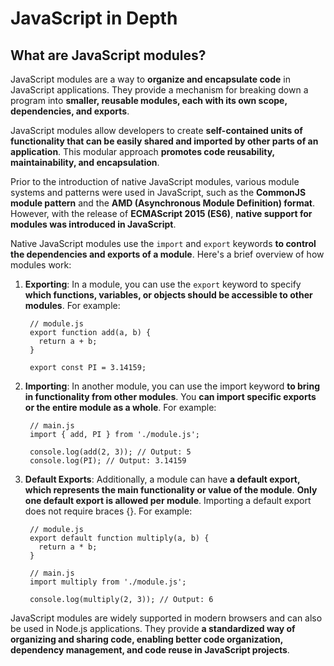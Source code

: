 # JavaScript in Depth #
## What are JavaScript modules? ##
JavaScript modules are a way to **organize and encapsulate code** in JavaScript applications. They provide a mechanism for breaking down a program into **smaller, reusable modules, each with its own scope, dependencies, and exports**.

JavaScript modules allow developers to create **self-contained units of functionality that can be easily shared and imported by other parts of an application**. This modular approach **promotes code reusability, maintainability, and encapsulation**.

Prior to the introduction of native JavaScript modules, various module systems and patterns were used in JavaScript, such as the **CommonJS module pattern** and the **AMD (Asynchronous Module Definition) format**. However, with the release of **ECMAScript 2015 (ES6)**, **native support for modules was introduced in JavaScript**.

Native JavaScript modules use the `import` and `export` keywords **to control the dependencies and exports of a module**. Here's a brief overview of how modules work:

1. **Exporting**: In a module, you can use the `export` keyword to specify **which functions, variables, or objects should be accessible to other modules**. For example:

		// module.js
		export function add(a, b) {
		  return a + b;
		}

		export const PI = 3.14159;

2. **Importing**: In another module, you can use the import keyword **to bring in functionality from other modules**. You **can import specific exports or the entire module as a whole**. For example:

		// main.js
		import { add, PI } from './module.js';

		console.log(add(2, 3)); // Output: 5
		console.log(PI); // Output: 3.14159

3. **Default Exports**: Additionally, a module can have **a default export, which represents the main functionality or value of the module**. **Only one default export is allowed per module**. Importing a default export does not require braces {}. For example:

		// module.js
		export default function multiply(a, b) {
		  return a * b;
		}

		// main.js
		import multiply from './module.js';

		console.log(multiply(2, 3)); // Output: 6

JavaScript modules are widely supported in modern browsers and can also be used in Node.js applications. They provide **a standardized way of organizing and sharing code, enabling better code organization, dependency management, and code reuse in JavaScript projects**.